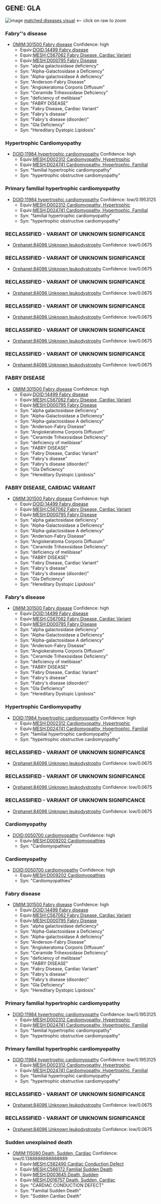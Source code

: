 
## GENE: GLA

![image](GLA.png)
[matched diseases visual](GLA.png)  <-- click on raw to zoom


### Fabry''s disease
 * [OMIM:301500 Fabry disease](http://beta.monarchinitiative.org/disease/OMIM:301500) Confidence: high
    * Equiv:[DOID:14499 Fabry disease](http://beta.monarchinitiative.org/disease/DOID:14499)
    * Equiv:[MESH:C567062 Fabry Disease, Cardiac Variant](http://beta.monarchinitiative.org/disease/MESH:C567062)
    * Equiv:[MESH:D000795 Fabry Disease](http://beta.monarchinitiative.org/disease/MESH:D000795)
    * Syn: "alpha galactosidase deficiency"
    * Syn: "Alpha-Galactosidase a Deficiency"
    * Syn: "Alpha-galactosidase A deficiency"
    * Syn: "Anderson-Fabry Disease"
    * Syn: "Angiokeratoma Corporis Diffusum"
    * Syn: "Ceramide Trihexosidase Deficiency"
    * Syn: "deficiency of melibiase"
    * Syn: "FABRY DISEASE"
    * Syn: "Fabry Disease, Cardiac Variant"
    * Syn: "Fabry's disease"
    * Syn: "Fabry's disease (disorder)"
    * Syn: "Gla Deficiency"
    * Syn: "Hereditary Dystopic Lipidosis"

### Hypertrophic Cardiomyopathy
 * [DOID:11984 hypertrophic cardiomyopathy](http://beta.monarchinitiative.org/disease/DOID:11984) Confidence: high
    * Equiv:[MESH:D002312 Cardiomyopathy, Hypertrophic](http://beta.monarchinitiative.org/disease/MESH:D002312)
    * Equiv:[MESH:D024741 Cardiomyopathy, Hypertrophic, Familial](http://beta.monarchinitiative.org/disease/MESH:D024741)
    * Syn: "familial hypertrophic cardiomyopathy"
    * Syn: "hypertrophic obstructive cardiomyopathy"

### Primary familial hypertrophic cardiomyopathy
 * [DOID:11984 hypertrophic cardiomyopathy](http://beta.monarchinitiative.org/disease/DOID:11984) Confidence: low/0.1953125
    * Equiv:[MESH:D002312 Cardiomyopathy, Hypertrophic](http://beta.monarchinitiative.org/disease/MESH:D002312)
    * Equiv:[MESH:D024741 Cardiomyopathy, Hypertrophic, Familial](http://beta.monarchinitiative.org/disease/MESH:D024741)
    * Syn: "familial hypertrophic cardiomyopathy"
    * Syn: "hypertrophic obstructive cardiomyopathy"

### RECLASSIFIED - VARIANT OF UNKNOWN SIGNIFICANCE
 * [Orphanet:84096 Unknown leukodystrophy](http://beta.monarchinitiative.org/disease/Orphanet:84096) Confidence: low/0.0675

### RECLASSIFIED - VARIANT OF UNKNOWN SIGNIFICANCE
 * [Orphanet:84096 Unknown leukodystrophy](http://beta.monarchinitiative.org/disease/Orphanet:84096) Confidence: low/0.0675

### RECLASSIFIED - VARIANT OF UNKNOWN SIGNIFICANCE
 * [Orphanet:84096 Unknown leukodystrophy](http://beta.monarchinitiative.org/disease/Orphanet:84096) Confidence: low/0.0675

### RECLASSIFIED - VARIANT OF UNKNOWN SIGNIFICANCE
 * [Orphanet:84096 Unknown leukodystrophy](http://beta.monarchinitiative.org/disease/Orphanet:84096) Confidence: low/0.0675

### RECLASSIFIED - VARIANT OF UNKNOWN SIGNIFICANCE
 * [Orphanet:84096 Unknown leukodystrophy](http://beta.monarchinitiative.org/disease/Orphanet:84096) Confidence: low/0.0675

### RECLASSIFIED - VARIANT OF UNKNOWN SIGNIFICANCE
 * [Orphanet:84096 Unknown leukodystrophy](http://beta.monarchinitiative.org/disease/Orphanet:84096) Confidence: low/0.0675

### FABRY DISEASE
 * [OMIM:301500 Fabry disease](http://beta.monarchinitiative.org/disease/OMIM:301500) Confidence: high
    * Equiv:[DOID:14499 Fabry disease](http://beta.monarchinitiative.org/disease/DOID:14499)
    * Equiv:[MESH:C567062 Fabry Disease, Cardiac Variant](http://beta.monarchinitiative.org/disease/MESH:C567062)
    * Equiv:[MESH:D000795 Fabry Disease](http://beta.monarchinitiative.org/disease/MESH:D000795)
    * Syn: "alpha galactosidase deficiency"
    * Syn: "Alpha-Galactosidase a Deficiency"
    * Syn: "Alpha-galactosidase A deficiency"
    * Syn: "Anderson-Fabry Disease"
    * Syn: "Angiokeratoma Corporis Diffusum"
    * Syn: "Ceramide Trihexosidase Deficiency"
    * Syn: "deficiency of melibiase"
    * Syn: "FABRY DISEASE"
    * Syn: "Fabry Disease, Cardiac Variant"
    * Syn: "Fabry's disease"
    * Syn: "Fabry's disease (disorder)"
    * Syn: "Gla Deficiency"
    * Syn: "Hereditary Dystopic Lipidosis"

### FABRY DISEASE, CARDIAC VARIANT
 * [OMIM:301500 Fabry disease](http://beta.monarchinitiative.org/disease/OMIM:301500) Confidence: high
    * Equiv:[DOID:14499 Fabry disease](http://beta.monarchinitiative.org/disease/DOID:14499)
    * Equiv:[MESH:C567062 Fabry Disease, Cardiac Variant](http://beta.monarchinitiative.org/disease/MESH:C567062)
    * Equiv:[MESH:D000795 Fabry Disease](http://beta.monarchinitiative.org/disease/MESH:D000795)
    * Syn: "alpha galactosidase deficiency"
    * Syn: "Alpha-Galactosidase a Deficiency"
    * Syn: "Alpha-galactosidase A deficiency"
    * Syn: "Anderson-Fabry Disease"
    * Syn: "Angiokeratoma Corporis Diffusum"
    * Syn: "Ceramide Trihexosidase Deficiency"
    * Syn: "deficiency of melibiase"
    * Syn: "FABRY DISEASE"
    * Syn: "Fabry Disease, Cardiac Variant"
    * Syn: "Fabry's disease"
    * Syn: "Fabry's disease (disorder)"
    * Syn: "Gla Deficiency"
    * Syn: "Hereditary Dystopic Lipidosis"

### Fabry's disease
 * [OMIM:301500 Fabry disease](http://beta.monarchinitiative.org/disease/OMIM:301500) Confidence: high
    * Equiv:[DOID:14499 Fabry disease](http://beta.monarchinitiative.org/disease/DOID:14499)
    * Equiv:[MESH:C567062 Fabry Disease, Cardiac Variant](http://beta.monarchinitiative.org/disease/MESH:C567062)
    * Equiv:[MESH:D000795 Fabry Disease](http://beta.monarchinitiative.org/disease/MESH:D000795)
    * Syn: "alpha galactosidase deficiency"
    * Syn: "Alpha-Galactosidase a Deficiency"
    * Syn: "Alpha-galactosidase A deficiency"
    * Syn: "Anderson-Fabry Disease"
    * Syn: "Angiokeratoma Corporis Diffusum"
    * Syn: "Ceramide Trihexosidase Deficiency"
    * Syn: "deficiency of melibiase"
    * Syn: "FABRY DISEASE"
    * Syn: "Fabry Disease, Cardiac Variant"
    * Syn: "Fabry's disease"
    * Syn: "Fabry's disease (disorder)"
    * Syn: "Gla Deficiency"
    * Syn: "Hereditary Dystopic Lipidosis"

### Hypertrophic Cardiomyopathy
 * [DOID:11984 hypertrophic cardiomyopathy](http://beta.monarchinitiative.org/disease/DOID:11984) Confidence: high
    * Equiv:[MESH:D002312 Cardiomyopathy, Hypertrophic](http://beta.monarchinitiative.org/disease/MESH:D002312)
    * Equiv:[MESH:D024741 Cardiomyopathy, Hypertrophic, Familial](http://beta.monarchinitiative.org/disease/MESH:D024741)
    * Syn: "familial hypertrophic cardiomyopathy"
    * Syn: "hypertrophic obstructive cardiomyopathy"

### RECLASSIFIED - VARIANT OF UNKNOWN SIGNIFICANCE
 * [Orphanet:84096 Unknown leukodystrophy](http://beta.monarchinitiative.org/disease/Orphanet:84096) Confidence: low/0.0675

### RECLASSIFIED - VARIANT OF UNKNOWN SIGNIFICANCE
 * [Orphanet:84096 Unknown leukodystrophy](http://beta.monarchinitiative.org/disease/Orphanet:84096) Confidence: low/0.0675

### RECLASSIFIED - VARIANT OF UNKNOWN SIGNIFICANCE
 * [Orphanet:84096 Unknown leukodystrophy](http://beta.monarchinitiative.org/disease/Orphanet:84096) Confidence: low/0.0675

### Cardiomyopathy
 * [DOID:0050700 cardiomyopathy](http://beta.monarchinitiative.org/disease/DOID:0050700) Confidence: high
    * Equiv:[MESH:D009202 Cardiomyopathies](http://beta.monarchinitiative.org/disease/MESH:D009202)
    * Syn: "Cardiomyopathies"

### Cardiomyopathy
 * [DOID:0050700 cardiomyopathy](http://beta.monarchinitiative.org/disease/DOID:0050700) Confidence: high
    * Equiv:[MESH:D009202 Cardiomyopathies](http://beta.monarchinitiative.org/disease/MESH:D009202)
    * Syn: "Cardiomyopathies"

### Fabry disease
 * [OMIM:301500 Fabry disease](http://beta.monarchinitiative.org/disease/OMIM:301500) Confidence: high
    * Equiv:[DOID:14499 Fabry disease](http://beta.monarchinitiative.org/disease/DOID:14499)
    * Equiv:[MESH:C567062 Fabry Disease, Cardiac Variant](http://beta.monarchinitiative.org/disease/MESH:C567062)
    * Equiv:[MESH:D000795 Fabry Disease](http://beta.monarchinitiative.org/disease/MESH:D000795)
    * Syn: "alpha galactosidase deficiency"
    * Syn: "Alpha-Galactosidase a Deficiency"
    * Syn: "Alpha-galactosidase A deficiency"
    * Syn: "Anderson-Fabry Disease"
    * Syn: "Angiokeratoma Corporis Diffusum"
    * Syn: "Ceramide Trihexosidase Deficiency"
    * Syn: "deficiency of melibiase"
    * Syn: "FABRY DISEASE"
    * Syn: "Fabry Disease, Cardiac Variant"
    * Syn: "Fabry's disease"
    * Syn: "Fabry's disease (disorder)"
    * Syn: "Gla Deficiency"
    * Syn: "Hereditary Dystopic Lipidosis"

### Primary familial hypertrophic cardiomyopathy
 * [DOID:11984 hypertrophic cardiomyopathy](http://beta.monarchinitiative.org/disease/DOID:11984) Confidence: low/0.1953125
    * Equiv:[MESH:D002312 Cardiomyopathy, Hypertrophic](http://beta.monarchinitiative.org/disease/MESH:D002312)
    * Equiv:[MESH:D024741 Cardiomyopathy, Hypertrophic, Familial](http://beta.monarchinitiative.org/disease/MESH:D024741)
    * Syn: "familial hypertrophic cardiomyopathy"
    * Syn: "hypertrophic obstructive cardiomyopathy"

### Primary familial hypertrophic cardiomyopathy
 * [DOID:11984 hypertrophic cardiomyopathy](http://beta.monarchinitiative.org/disease/DOID:11984) Confidence: low/0.1953125
    * Equiv:[MESH:D002312 Cardiomyopathy, Hypertrophic](http://beta.monarchinitiative.org/disease/MESH:D002312)
    * Equiv:[MESH:D024741 Cardiomyopathy, Hypertrophic, Familial](http://beta.monarchinitiative.org/disease/MESH:D024741)
    * Syn: "familial hypertrophic cardiomyopathy"
    * Syn: "hypertrophic obstructive cardiomyopathy"

### RECLASSIFIED - VARIANT OF UNKNOWN SIGNIFICANCE
 * [Orphanet:84096 Unknown leukodystrophy](http://beta.monarchinitiative.org/disease/Orphanet:84096) Confidence: low/0.0675

### RECLASSIFIED - VARIANT OF UNKNOWN SIGNIFICANCE
 * [Orphanet:84096 Unknown leukodystrophy](http://beta.monarchinitiative.org/disease/Orphanet:84096) Confidence: low/0.0675

### Sudden unexplained death
 * [OMIM:115080 Death, Sudden, Cardiac](http://beta.monarchinitiative.org/disease/OMIM:115080) Confidence: low/0.1388888888888889
    * Equiv:[MESH:C562490 Cardiac Conduction Defect](http://beta.monarchinitiative.org/disease/MESH:C562490)
    * Equiv:[MESH:C566172 Familial Sudden Death](http://beta.monarchinitiative.org/disease/MESH:C566172)
    * Equiv:[MESH:D003645 Death, Sudden](http://beta.monarchinitiative.org/disease/MESH:D003645)
    * Equiv:[MESH:D016757 Death, Sudden, Cardiac](http://beta.monarchinitiative.org/disease/MESH:D016757)
    * Syn: "CARDIAC CONDUCTION DEFECT"
    * Syn: "Familial Sudden Death"
    * Syn: "Sudden Cardiac Death"
